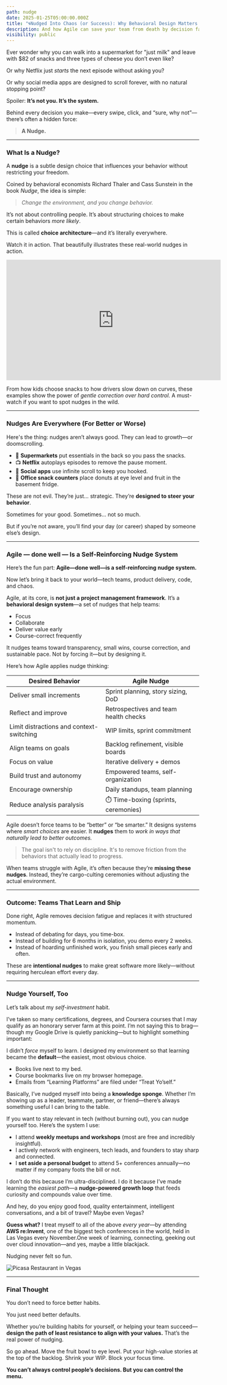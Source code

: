 ```yaml
---
path: nudge
date: 2025-01-25T05:00:00.000Z
title: "🌀Nudged Into Chaos (or Success): Why Behavioral Design Matters in Tech"
description: And how Agile can save your team from death by decision fatigue
visibility: public
---
```

Ever wonder why you can walk into a supermarket for "just milk" and leave with $82 of snacks and three types of cheese you don’t even like?

Or why Netflix just *starts* the next episode without asking you?

Or why social media apps are designed to scroll forever, with no natural stopping point?

Spoiler: **It’s not you. It’s the system.**

Behind every decision you make—every swipe, click, and “sure, why not”—there’s often a hidden force:

> **A Nudge.**

- - -

### What Is a Nudge?

A **nudge** is a subtle design choice that influences your behavior without restricting your freedom.

Coined by behavioral economists Richard Thaler and Cass Sunstein in the book *Nudge*, the idea is simple:

> *Change the environment, and you change behavior.*

It’s not about controlling people.
It’s about structuring choices to make certain behaviors *more likely*.

This is called **choice architecture**—and it’s literally everywhere.

Watch it in action. That beautifully illustrates these real-world nudges in action.

<iframe width="560" height="315" src="https://www.youtube.com/embed/LF4ETgw29BA?si=DCLgWljDtFMsDz7F" title="YouTube video player" frameborder="0" allow="accelerometer; autoplay; clipboard-write; encrypted-media; gyroscope; picture-in-picture; web-share" referrerpolicy="strict-origin-when-cross-origin" allowfullscreen></iframe>

From how kids choose snacks to how drivers slow down on curves, these examples show the power of *gentle correction over hard control*. A must-watch if you want to spot nudges in the wild.
- - -
### Nudges Are Everywhere (For Better or Worse)

Here's the thing: nudges aren’t always good.
They can lead to growth—or doomscrolling.

* 🛒 **Supermarkets** put essentials in the back so you pass the snacks.
* 📺 **Netflix** autoplays episodes to remove the pause moment.
* 📱 **Social apps** use infinite scroll to keep you hooked.
* 🏢 **Office snack counters** place donuts at eye level and fruit in the basement fridge.

These are not evil. They’re just… strategic. They’re **designed to steer your behavior**. 

Sometimes for your good.
Sometimes... not so much.

But if you’re not aware, you’ll find your day (or career) shaped by someone else’s design.

- - -
### **Agile — done well —** Is a S**elf-Reinforcing** Nudge System

Here’s the fun part: **Agile—done well—is a self-reinforcing nudge system.**

Now let’s bring it back to your world—tech teams, product delivery, code, and chaos.

Agile, at its core, is **not just a project management framework**. It’s a **behavioral design system**—a set of nudges that help teams:

* Focus
* Collaborate
* Deliver value early
* Course-correct frequently

It nudges teams toward transparency, small wins, course correction, and sustainable pace. Not by forcing it—but by designing it.

Here’s how Agile applies nudge thinking:

| Desired Behavior                         | Agile Nudge                           |
| ---------------------------------------- | ------------------------------------- |
| Deliver small increments                 | Sprint planning, story sizing, DoD    |
| Reflect and improve                      | Retrospectives and team health checks |
| Limit distractions and context-switching | WIP limits, sprint commitment         |
| Align teams on goals                     | Backlog refinement, visible boards    |
| Focus on value                           | Iterative delivery + demos            |
| Build trust and autonomy                 | Empowered teams, self-organization    |
| Encourage ownership                      | Daily standups, team planning         |
| Reduce analysis paralysis                | ⏱️ Time-boxing (sprints, ceremonies)  |

Agile doesn’t force teams to be “better” or “be smarter.” It designs systems where *smart choices* are easier. It **nudges** them to *work in ways that naturally lead to better outcomes.*

> The goal isn't to rely on discipline. It's to remove friction from the behaviors that actually lead to progress.

When teams struggle with Agile, it’s often because they’re **missing these nudges**. Instead, they’re cargo-culting ceremonies without adjusting the actual environment.
- - -
### Outcome: Teams That Learn and Ship

Done right, Agile removes decision fatigue and replaces it with structured momentum.

* Instead of debating for days, you time-box.
* Instead of building for 6 months in isolation, you demo every 2 weeks.
* Instead of hoarding unfinished work, you finish small pieces early and often.

These are **intentional nudges** to make great software more likely—without requiring herculean effort every day.
- - -
### Nudge Yourself, Too

Let’s talk about my *self-investment* habit.

I’ve taken so many certifications, degrees, and Coursera courses that I may qualify as an honorary server farm at this point. I’m not saying this to brag—though my Google Drive is quietly panicking—but to highlight something important:

I didn’t *force* myself to learn.
I designed my environment so that learning became the **default**—the easiest, most obvious choice.

* Books live next to my bed.
* Course bookmarks live on my browser homepage.
* Emails from “Learning Platforms” are filed under “Treat Yo’self.”

Basically, I’ve nudged myself into being a **knowledge sponge**. Whether I’m showing up as a leader, teammate, partner, or friend—there’s always something useful I can bring to the table.

If you want to stay relevant in tech (without burning out), you can nudge yourself too.
Here’s the system I use:

* I attend **weekly meetups and workshops** (most are free and incredibly insightful).
* I actively network with engineers, tech leads, and founders to stay sharp and connected.
* I **set aside a personal budget** to attend 5+ conferences annually—no matter if my company foots the bill or not.

I don’t do this because I’m ultra-disciplined.
I do it because I’ve made learning the *easiest path*—a **nudge-powered growth loop** that feeds curiosity and compounds value over time.

And hey, do you enjoy good food, quality entertainment, intelligent conversations, and a bit of travel?
Maybe even Vegas?

**Guess what?** I treat myself to all of the above *every year*—by attending **AWS re:Invent**, one of the biggest tech conferences in the world, held in Las Vegas every November.One week of learning, connecting, geeking out over cloud innovation—and yes, maybe a little blackjack.

Nudging never felt so fun. 

![Picasa Restaurant in Vegas ](../assets/vegas.jpg "Picasa Restaurant in Vegas ")

- - -
### Final Thought

You don’t need to force better habits.

You just need better defaults.

Whether you’re building habits for yourself, or helping your team succeed—**design the path of least resistance to align with your values.** That’s the real power of nudging.

So go ahead. Move the fruit bowl to eye level.
Put your high-value stories at the top of the backlog.
Shrink your WIP. Block your focus time.

**You can’t always control people’s decisions. But you can control the menu.**